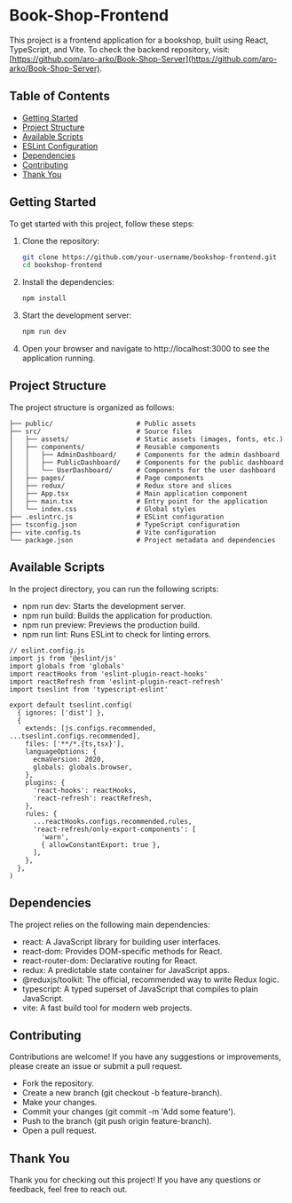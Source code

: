 # Book-Shop-Frontend

This project is a frontend application for a bookshop, built using React, TypeScript, and Vite.
To check the backend repository, visit: [https://github.com/aro-arko/Book-Shop-Server](https://github.com/aro-arko/Book-Shop-Server).


## Table of Contents

- [Getting Started](#getting-started)
- [Project Structure](#project-structure)
- [Available Scripts](#available-scripts)
- [ESLint Configuration](#eslint-configuration)
- [Dependencies](#dependencies)
- [Contributing](#contributing)
- [Thank You](#thank-you)

## Getting Started

To get started with this project, follow these steps:

1. Clone the repository:
   ```sh
   git clone https://github.com/your-username/bookshop-frontend.git
   cd bookshop-frontend
   ```
2. Install the dependencies:
   ```sh
   npm install
   ```
3. Start the development server:
   ```sh
   npm run dev
   ```
4. Open your browser and navigate to http://localhost:3000 to see the application running.


## Project Structure
The project structure is organized as follows:
```bookshop-frontend/
├── public/                     # Public assets
├── src/                        # Source files
│   ├── assets/                 # Static assets (images, fonts, etc.)
│   ├── components/             # Reusable components
│   │   ├── AdminDashboard/     # Components for the admin dashboard
│   │   ├── PublicDashboard/    # Components for the public dashboard
│   │   └── UserDashboard/      # Components for the user dashboard
│   ├── pages/                  # Page components
│   ├── redux/                  # Redux store and slices
│   ├── App.tsx                 # Main application component
│   ├── main.tsx                # Entry point for the application
│   └── index.css               # Global styles
├── .eslintrc.js                # ESLint configuration
├── tsconfig.json               # TypeScript configuration
├── vite.config.ts              # Vite configuration
└── package.json                # Project metadata and dependencies
```

## Available Scripts
In the project directory, you can run the following scripts:

- npm run dev: Starts the development server.
- npm run build: Builds the application for production.
- npm run preview: Previews the production build.
- npm run lint: Runs ESLint to check for linting errors.

```
// eslint.config.js
import js from '@eslint/js'
import globals from 'globals'
import reactHooks from 'eslint-plugin-react-hooks'
import reactRefresh from 'eslint-plugin-react-refresh'
import tseslint from 'typescript-eslint'

export default tseslint.config(
  { ignores: ['dist'] },
  {
    extends: [js.configs.recommended, ...tseslint.configs.recommended],
    files: ['**/*.{ts,tsx}'],
    languageOptions: {
      ecmaVersion: 2020,
      globals: globals.browser,
    },
    plugins: {
      'react-hooks': reactHooks,
      'react-refresh': reactRefresh,
    },
    rules: {
      ...reactHooks.configs.recommended.rules,
      'react-refresh/only-export-components': [
        'warn',
        { allowConstantExport: true },
      ],
    },
  },
)
```


## Dependencies
The project relies on the following main dependencies:
- react: A JavaScript library for building user interfaces.
- react-dom: Provides DOM-specific methods for React.
- react-router-dom: Declarative routing for React.
- redux: A predictable state container for JavaScript apps.
- @reduxjs/toolkit: The official, recommended way to write Redux logic.
- typescript: A typed superset of JavaScript that compiles to plain JavaScript.
- vite: A fast build tool for modern web projects.

## Contributing
Contributions are welcome! If you have any suggestions or improvements, please create an issue or submit a pull request.
- Fork the repository.
- Create a new branch (git checkout -b feature-branch).
- Make your changes.
- Commit your changes (git commit -m 'Add some feature').
- Push to the branch (git push origin feature-branch).
- Open a pull request.

## Thank You
Thank you for checking out this project! If you have any questions or feedback, feel free to reach out.
